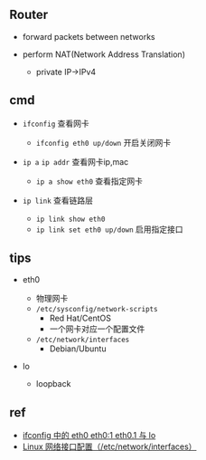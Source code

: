 ## Router

+ forward packets between networks

+ perform NAT(Network Address Translation)
    + private IP->IPv4

## cmd

+ `ifconfig` 查看网卡
    + `ifconfig eth0 up/down` 开启关闭网卡

+ `ip a` `ip addr` 查看网卡ip,mac
    + `ip a show eth0` 查看指定网卡

+ `ip link` 查看链路层
    + `ip link show eth0`
    + `ip link set eth0 up/down` 启用指定接口

## tips

+ eth0
    + 物理网卡
    + `/etc/sysconfig/network-scripts`
        + Red Hat/CentOS
        + 一个网卡对应一个配置文件
    + `/etc/network/interfaces`
        + Debian/Ubuntu

+ lo
    + loopback


## ref
+ [ifconfig 中的 eth0 eth0:1 eth0.1 与 lo](https://www.cnblogs.com/jokerjason/p/10695189.html)
+ [Linux 网络接口配置（/etc/network/interfaces）](https://blog.csdn.net/u011077672/article/details/71123319)